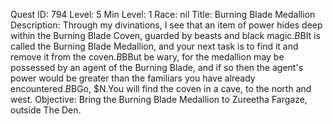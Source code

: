 Quest ID: 794
Level: 5
Min Level: 1
Race: nil
Title: Burning Blade Medallion
Description: Through my divinations, I see that an item of power hides deep within the Burning Blade Coven, guarded by beasts and black magic.$B$BIt is called the Burning Blade Medallion, and your next task is to find it and remove it from the coven.$B$BBut be wary, for the medallion may be possessed by an agent of the Burning Blade, and if so then the agent's power would be greater than the familiars you have already encountered.$B$BGo, $N.You will find the coven in a cave, to the north and west.
Objective: Bring the Burning Blade Medallion to Zureetha Fargaze, outside The Den.
